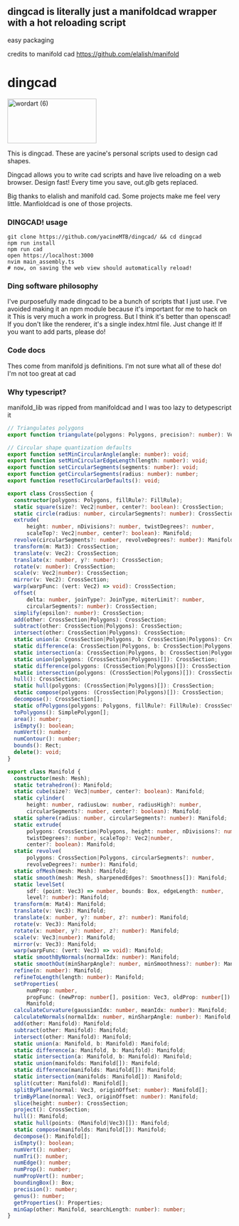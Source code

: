 ## dingcad is literally just a manifoldcad wrapper with a hot reloading script
easy packaging

credits to manifold cad https://github.com/elalish/manifold

# dingcad
<img src="https://github.com/yacineMTB/dingcad/assets/10282244/15ab2781-f540-4833-801e-416442b258f6" alt="wordart (6)" style="width:200px;height:100px;">

This is dingcad. These are yacine's personal scripts used to design cad shapes.

Dingcad allows you to write cad scripts and have live reloading on a web browser. Design fast! Every time you save, out.glb gets replaced.

Big thanks to elalish and manifold cad. Some projects make me feel very little. Manfioldcad is one of those projects.

### DINGCAD! usage

```
git clone https://github.com/yacineMTB/dingcad/ && cd dingcad
npm run install
npm run cad
open https://localhost:3000
nvim main_assembly.ts
# now, on saving the web view should automatically reload!
```

### Ding software philosophy

I've purposefully made dingcad to be a bunch of scripts that I just use.
I've avoided making it an npm module because it's important for me to hack on it
This is very much a work in progress. But I think it's better than openscad!
If you don't like the renderer, it's a single index.html file. Just change it!
If you want to add parts, please do!

### Code docs

Thes come from manifold js definitions. I'm not sure what all of these do! I'm not too great at cad

### Why typescript?

manifold_lib was ripped from manifoldcad and I was too lazy to detypescript it

```ts
// Triangulates polygons
export function triangulate(polygons: Polygons, precision?: number): Vec3[];

// Circular shape quantization defaults
export function setMinCircularAngle(angle: number): void;
export function setMinCircularEdgeLength(length: number): void;
export function setCircularSegments(segments: number): void;
export function getCircularSegments(radius: number): number;
export function resetToCircularDefaults(): void;

export class CrossSection {
  constructor(polygons: Polygons, fillRule?: FillRule);
  static square(size?: Vec2|number, center?: boolean): CrossSection;
  static circle(radius: number, circularSegments?: number): CrossSection;
  extrude(
      height: number, nDivisions?: number, twistDegrees?: number,
      scaleTop?: Vec2|number, center?: boolean): Manifold;
  revolve(circularSegments?: number, revolveDegrees?: number): Manifold;
  transform(m: Mat3): CrossSection;
  translate(v: Vec2): CrossSection;
  translate(x: number, y?: number): CrossSection;
  rotate(v: number): CrossSection;
  scale(v: Vec2|number): CrossSection;
  mirror(v: Vec2): CrossSection;
  warp(warpFunc: (vert: Vec2) => void): CrossSection;
  offset(
      delta: number, joinType?: JoinType, miterLimit?: number,
      circularSegments?: number): CrossSection;
  simplify(epsilon?: number): CrossSection;
  add(other: CrossSection|Polygons): CrossSection;
  subtract(other: CrossSection|Polygons): CrossSection;
  intersect(other: CrossSection|Polygons): CrossSection;
  static union(a: CrossSection|Polygons, b: CrossSection|Polygons): CrossSection;
  static difference(a: CrossSection|Polygons, b: CrossSection|Polygons): CrossSection;
  static intersection(a: CrossSection|Polygons, b: CrossSection|Polygons): CrossSection;
  static union(polygons: (CrossSection|Polygons)[]): CrossSection;
  static difference(polygons: (CrossSection|Polygons)[]): CrossSection;
  static intersection(polygons: (CrossSection|Polygons)[]): CrossSection;
  hull(): CrossSection;
  static hull(polygons: (CrossSection|Polygons)[]): CrossSection;
  static compose(polygons: (CrossSection|Polygons)[]): CrossSection;
  decompose(): CrossSection[];
  static ofPolygons(polygons: Polygons, fillRule?: FillRule): CrossSection;
  toPolygons(): SimplePolygon[];
  area(): number;
  isEmpty(): boolean;
  numVert(): number;
  numContour(): number;
  bounds(): Rect;
  delete(): void;
}

export class Manifold {
  constructor(mesh: Mesh);
  static tetrahedron(): Manifold;
  static cube(size?: Vec3|number, center?: boolean): Manifold;
  static cylinder(
      height: number, radiusLow: number, radiusHigh?: number,
      circularSegments?: number, center?: boolean): Manifold;
  static sphere(radius: number, circularSegments?: number): Manifold;
  static extrude(
      polygons: CrossSection|Polygons, height: number, nDivisions?: number,
      twistDegrees?: number, scaleTop?: Vec2|number,
      center?: boolean): Manifold;
  static revolve(
      polygons: CrossSection|Polygons, circularSegments?: number,
      revolveDegrees?: number): Manifold;
  static ofMesh(mesh: Mesh): Manifold;
  static smooth(mesh: Mesh, sharpenedEdges?: Smoothness[]): Manifold;
  static levelSet(
      sdf: (point: Vec3) => number, bounds: Box, edgeLength: number,
      level?: number): Manifold;
  transform(m: Mat4): Manifold;
  translate(v: Vec3): Manifold;
  translate(x: number, y?: number, z?: number): Manifold;
  rotate(v: Vec3): Manifold;
  rotate(x: number, y?: number, z?: number): Manifold;
  scale(v: Vec3|number): Manifold;
  mirror(v: Vec3): Manifold;
  warp(warpFunc: (vert: Vec3) => void): Manifold;
  static smoothByNormals(normalIdx: number): Manifold;
  static smoothOut(minSharpAngle?: number, minSmoothness?: number): Manifold;
  refine(n: number): Manifold;
  refineToLength(length: number): Manifold;
  setProperties(
      numProp: number,
      propFunc: (newProp: number[], position: Vec3, oldProp: number[]) => void):
      Manifold;
  calculateCurvature(gaussianIdx: number, meanIdx: number): Manifold;
  calculateNormals(normalIdx: number, minSharpAngle: number): Manifold;
  add(other: Manifold): Manifold;
  subtract(other: Manifold): Manifold;
  intersect(other: Manifold): Manifold;
  static union(a: Manifold, b: Manifold): Manifold;
  static difference(a: Manifold, b: Manifold): Manifold;
  static intersection(a: Manifold, b: Manifold): Manifold;
  static union(manifolds: Manifold[]): Manifold;
  static difference(manifolds: Manifold[]): Manifold;
  static intersection(manifolds: Manifold[]): Manifold;
  split(cutter: Manifold): Manifold[];
  splitByPlane(normal: Vec3, originOffset: number): Manifold[];
  trimByPlane(normal: Vec3, originOffset: number): Manifold;
  slice(height: number): CrossSection;
  project(): CrossSection;
  hull(): Manifold;
  static hull(points: (Manifold|Vec3)[]): Manifold;
  static compose(manifolds: Manifold[]): Manifold;
  decompose(): Manifold[];
  isEmpty(): boolean;
  numVert(): number;
  numTri(): number;
  numEdge(): number;
  numProp(): number;
  numPropVert(): number;
  boundingBox(): Box;
  precision(): number;
  genus(): number;
  getProperties(): Properties;
  minGap(other: Manifold, searchLength: number): number;
}

```
